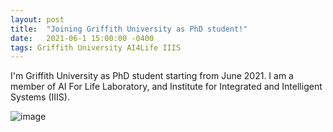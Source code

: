 ```yaml
---
layout: post
title:  "Joining Griffith University as PhD student!"
date:   2021-06-1 15:00:00 -0400
tags: Griffith University AI4Life IIIS
---
```


I'm Griffith University as PhD student starting from June 2021. I am a member of  AI For Life Laboratory, and Institute for Integrated and Intelligent Systems (IIIS).

![image](https://user-images.githubusercontent.com/32715064/172079762-3da16acf-8da4-473d-8182-915abc28ef3d.png)
